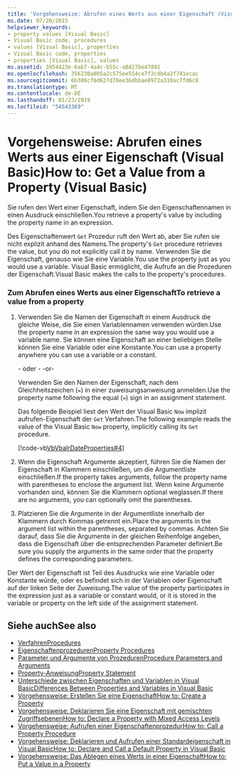 ```yaml
---
title: 'Vorgehensweise: Abrufen eines Werts aus einer Eigenschaft (Visual Basic)'
ms.date: 07/20/2015
helpviewer_keywords:
- property values [Visual Basic]
- Visual Basic code, procedures
- values [Visual Basic], properties
- Visual Basic code, properties
- properties [Visual Basic], values
ms.assetid: 3954423e-6ab7-4a4c-b55c-a8d27be47891
ms.openlocfilehash: 356230a0b5a2c575ee554ce7f2cdb4a2f741ecac
ms.sourcegitcommit: 6b308cf6d627d78ee36dbbae8972a310ac7fd6c8
ms.translationtype: MT
ms.contentlocale: de-DE
ms.lasthandoff: 01/23/2019
ms.locfileid: "54543369"
---
```

# <a name="how-to-get-a-value-from-a-property-visual-basic"></a><span data-ttu-id="54dd5-102">Vorgehensweise: Abrufen eines Werts aus einer Eigenschaft (Visual Basic)</span><span class="sxs-lookup"><span data-stu-id="54dd5-102">How to: Get a Value from a Property (Visual Basic)</span></span>
<span data-ttu-id="54dd5-103">Sie rufen den Wert einer Eigenschaft, indem Sie den Eigenschaftennamen in einen Ausdruck einschließen.</span><span class="sxs-lookup"><span data-stu-id="54dd5-103">You retrieve a property's value by including the property name in an expression.</span></span>  
  
 <span data-ttu-id="54dd5-104">Des Eigenschaftenwert `Get` Prozedur ruft den Wert ab, aber Sie rufen sie nicht explizit anhand des Namens.</span><span class="sxs-lookup"><span data-stu-id="54dd5-104">The property's `Get` procedure retrieves the value, but you do not explicitly call it by name.</span></span> <span data-ttu-id="54dd5-105">Verwenden Sie die Eigenschaft, genauso wie Sie eine Variable.</span><span class="sxs-lookup"><span data-stu-id="54dd5-105">You use the property just as you would use a variable.</span></span> <span data-ttu-id="54dd5-106">Visual Basic ermöglicht, die Aufrufe an die Prozeduren der Eigenschaft.</span><span class="sxs-lookup"><span data-stu-id="54dd5-106">Visual Basic makes the calls to the property's procedures.</span></span>  
  
### <a name="to-retrieve-a-value-from-a-property"></a><span data-ttu-id="54dd5-107">Zum Abrufen eines Werts aus einer Eigenschaft</span><span class="sxs-lookup"><span data-stu-id="54dd5-107">To retrieve a value from a property</span></span>  
  
1.  <span data-ttu-id="54dd5-108">Verwenden Sie die Namen der Eigenschaft in einem Ausdruck die gleiche Weise, die Sie einen Variablennamen verwenden würden.</span><span class="sxs-lookup"><span data-stu-id="54dd5-108">Use the property name in an expression the same way you would use a variable name.</span></span> <span data-ttu-id="54dd5-109">Sie können eine Eigenschaft an einer beliebigen Stelle können Sie eine Variable oder eine Konstante.</span><span class="sxs-lookup"><span data-stu-id="54dd5-109">You can use a property anywhere you can use a variable or a constant.</span></span>  
  
     <span data-ttu-id="54dd5-110">- oder - </span><span class="sxs-lookup"><span data-stu-id="54dd5-110">-or-</span></span>  
  
     <span data-ttu-id="54dd5-111">Verwenden Sie den Namen der Eigenschaft, nach dem Gleichheitszeichen (`=`) in einer zuweisungsanweisung anmelden.</span><span class="sxs-lookup"><span data-stu-id="54dd5-111">Use the property name following the equal (`=`) sign in an assignment statement.</span></span>  
  
     <span data-ttu-id="54dd5-112">Das folgende Beispiel liest den Wert der Visual Basic `Now` implizit aufrufen-Eigenschaft der `Get` Verfahren.</span><span class="sxs-lookup"><span data-stu-id="54dd5-112">The following example reads the value of the Visual Basic `Now` property, implicitly calling its `Get` procedure.</span></span>  
  
     [!code-vb[VbVbalrDateProperties#4](./codesnippet/VisualBasic/how-to-get-a-value-from-a-property_1.vb)]  
  
2.  <span data-ttu-id="54dd5-113">Wenn die Eigenschaft Argumente akzeptiert, führen Sie die Namen der Eigenschaft in Klammern einschließen, um die Argumentliste einschließen.</span><span class="sxs-lookup"><span data-stu-id="54dd5-113">If the property takes arguments, follow the property name with parentheses to enclose the argument list.</span></span> <span data-ttu-id="54dd5-114">Wenn keine Argumente vorhanden sind, können Sie die Klammern optional weglassen.</span><span class="sxs-lookup"><span data-stu-id="54dd5-114">If there are no arguments, you can optionally omit the parentheses.</span></span>  
  
3.  <span data-ttu-id="54dd5-115">Platzieren Sie die Argumente in der Argumentliste innerhalb der Klammern durch Kommas getrennt ein.</span><span class="sxs-lookup"><span data-stu-id="54dd5-115">Place the arguments in the argument list within the parentheses, separated by commas.</span></span> <span data-ttu-id="54dd5-116">Achten Sie darauf, dass Sie die Argumente in der gleichen Reihenfolge angeben, dass die Eigenschaft über die entsprechenden Parameter definiert.</span><span class="sxs-lookup"><span data-stu-id="54dd5-116">Be sure you supply the arguments in the same order that the property defines the corresponding parameters.</span></span>  
  
 <span data-ttu-id="54dd5-117">Der Wert der Eigenschaft ist Teil des Ausdrucks wie eine Variable oder Konstante würde, oder es befindet sich in der Variablen oder Eigenschaft auf der linken Seite der Zuweisung.</span><span class="sxs-lookup"><span data-stu-id="54dd5-117">The value of the property participates in the expression just as a variable or constant would, or it is stored in the variable or property on the left side of the assignment statement.</span></span>  
  
## <a name="see-also"></a><span data-ttu-id="54dd5-118">Siehe auch</span><span class="sxs-lookup"><span data-stu-id="54dd5-118">See also</span></span>
- [<span data-ttu-id="54dd5-119">Verfahren</span><span class="sxs-lookup"><span data-stu-id="54dd5-119">Procedures</span></span>](./index.md)
- [<span data-ttu-id="54dd5-120">Eigenschaftenprozeduren</span><span class="sxs-lookup"><span data-stu-id="54dd5-120">Property Procedures</span></span>](./property-procedures.md)
- [<span data-ttu-id="54dd5-121">Parameter und Argumente von Prozeduren</span><span class="sxs-lookup"><span data-stu-id="54dd5-121">Procedure Parameters and Arguments</span></span>](./procedure-parameters-and-arguments.md)
- [<span data-ttu-id="54dd5-122">Property-Anweisung</span><span class="sxs-lookup"><span data-stu-id="54dd5-122">Property Statement</span></span>](../../../../visual-basic/language-reference/statements/property-statement.md)
- [<span data-ttu-id="54dd5-123">Unterschiede zwischen Eigenschaften und Variablen in Visual Basic</span><span class="sxs-lookup"><span data-stu-id="54dd5-123">Differences Between Properties and Variables in Visual Basic</span></span>](./differences-between-properties-and-variables.md)
- [<span data-ttu-id="54dd5-124">Vorgehensweise: Erstellen Sie eine Eigenschaft</span><span class="sxs-lookup"><span data-stu-id="54dd5-124">How to: Create a Property</span></span>](./how-to-create-a-property.md)
- [<span data-ttu-id="54dd5-125">Vorgehensweise: Deklarieren Sie eine Eigenschaft mit gemischten Zugriffsebenen</span><span class="sxs-lookup"><span data-stu-id="54dd5-125">How to: Declare a Property with Mixed Access Levels</span></span>](./how-to-declare-a-property-with-mixed-access-levels.md)
- [<span data-ttu-id="54dd5-126">Vorgehensweise: Aufrufen einer Eigenschaftenprozedur</span><span class="sxs-lookup"><span data-stu-id="54dd5-126">How to: Call a Property Procedure</span></span>](./how-to-call-a-property-procedure.md)
- [<span data-ttu-id="54dd5-127">Vorgehensweise: Deklarieren und Aufrufen einer Standardeigenschaft in Visual Basic</span><span class="sxs-lookup"><span data-stu-id="54dd5-127">How to: Declare and Call a Default Property in Visual Basic</span></span>](./how-to-declare-and-call-a-default-property.md)
- [<span data-ttu-id="54dd5-128">Vorgehensweise: Das Ablegen eines Werts in einer Eigenschaft</span><span class="sxs-lookup"><span data-stu-id="54dd5-128">How to: Put a Value in a Property</span></span>](./how-to-put-a-value-in-a-property.md)
